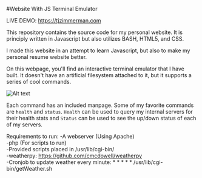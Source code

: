 #Website With JS Terminal Emulator

LIVE DEMO: https://tjzimmerman.com

This repository contains the source code for my personal website. It is principly written in Javascript but also utilizes BASH, HTML5, and CSS. 

I made this website in an attempt to learn Javascript, but also to make my personal resume website better.

On this webpage, you'll find an interactive terminal emulator that I have built. It doesn't have an artificial filesystem attached to it, but it supports a series of cool commands.

![Alt text](https://raw.githubusercontent.com/zimmertr/Website-With-JS-Terminal-Emulator/master/Files/screenshot.png "Terminal Emulator")

Each command has an included manpage. Some of my favorite commands are `health` and `status`. `Health` can be used to query my internal servers for their health stats and `Status` can be used to see the up/down status of each of my servers. 


Requirements to run:
-A webserver (Using Apache)  
-php (For scripts to run)  
-Provided scripts placed in /usr/lib/cgi-bin/  
-weatherpy: https://github.com/cmcdowell/weatherpy  
-Cronjob to update weather every minute: * * * * * /usr/lib/cgi-bin/getWeather.sh
